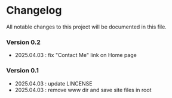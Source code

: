 # Changelog
All notable changes to this project will be documented in this file.

### Version 0.2
- 2025.04.03 : fix "Contact Me" link on Home page

### Version 0.1
- 2025.04.03 : update LINCENSE
- 2025.04.03 : remove www dir and save site files in root